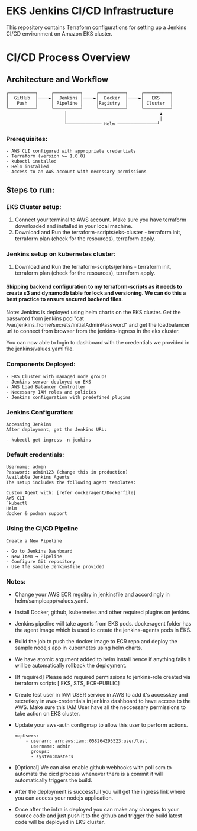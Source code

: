 # EKS Jenkins CI/CD Infrastructure

This repository contains Terraform configurations for setting up a Jenkins CI/CD environment on Amazon EKS cluster.

# CI/CD Process Overview

## Architecture and Workflow
```ascii
┌──────────┐     ┌──────────┐     ┌──────────┐     ┌──────────┐
│  GitHub  │────►│  Jenkins │────►│  Docker  │────►│   EKS    │
│   Push   │     │ Pipeline │     │Registry  │     │ Cluster  │
└──────────┘     └──────────┘     └──────────┘     └──────────┘
                      │                                   ▲
                      │                                   │
                      └───────────── Helm ───────────────┘
```


### Prerequisites:
    - AWS CLI configured with appropriate credentials
    - Terraform (version >= 1.0.0)
    - kubectl installed
    - Helm installed
    - Access to an AWS account with necessary permissions

## Steps to run:

### EKS Cluster setup:
1. Connect your terminal to AWS account. Make sure you have terraform downloaded and installed in your local machine.
2. Download and Run the terraform-scripts/eks-cluster - terraform init, terraform plan (check for the resources), terraform apply.

### Jenkins setup on kubernetes cluster:
1. Download and Run the terraform-scripts/jenkins - terraform init, terraform plan (check for the resources), terraform apply.

#### Skipping backend configuration to my terraform-scripts as it needs to create s3 and dynamodb table for lock and versioning. We can do this a best practice to ensure secured backend files.

Note: Jenkins is deployed using helm charts on the EKS cluster. Get the password from jenkins pod "cat /var/jenkins_home/secrets/initialAdminPassword" and get the loadbalancer url to connect from browser from the jenkins-ingress in the eks cluster.

You can now able to login to dashboard with the credentials we provided in the jenkins/values.yaml file.

### Components Deployed:
    - EKS Cluster with managed node groups
    - Jenkins server deployed on EKS
    - AWS Load Balancer Controller
    - Necessary IAM roles and policies
    - Jenkins configuration with predefined plugins
    
    
### Jenkins Configuration:
    Accessing Jenkins
    After deployment, get the Jenkins URL:

    - kubectl get ingress -n jenkins


    
### Default credentials:

    Username: admin
    Password: admin123 (change this in production)
    Available Jenkins Agents
    The setup includes the following agent templates:

    Custom Agent with: [refer dockeragent/Dockerfile]
    AWS CLI
    `kubectl
    Helm
    docker & podman support
    
### Using the CI/CD Pipeline
    Create a New Pipeline

    - Go to Jenkins Dashboard
    - New Item → Pipeline
    - Configure Git repository
    - Use the sample Jenkinsfile provided

### Notes:

- Change your AWS ECR regsitry in jenkinsfile and accordingly in helm/sampleapp/values.yaml.

- Install Docker, github, kubernetes and other required plugins on jenkins.

- Jenkins pipeline will take agents from EKS pods. dockeragent folder has the agent image which is used to create the jenkins-agents pods in EKS.

- Build the job to push the docker image to ECR repo and deploy the sample nodejs app in kubernetes using helm charts.

- We have atomic argument added to helm install hence if anything fails it will be automatically rollback the deployment.

- [If required] Please add required permissions to jenkins-role created via terraform scripts [ EKS, STS, ECR-PUBLIC]

- Create test user in IAM USER service in AWS to add it's accesskey and secretkey in aws-credentials in jenkins dashboard to have access to the AWS. Make sure this IAM User have all the neccessary permissions to take action on EKS cluster.

- Update your aws-auth configmap to allow this user to perform actions.
    ```    
    mapUsers:
        - userarn: arn:aws:iam::058264295523:user/test
          username: admin
          groups:
          - system:masters
    ```

- [Optional] We can also enable github webhooks with poll scm to automate the cicd process whenever there is a commit it will automatically triggers the build.

- After the deployment is successfull you will get the ingress link where you can access your nodejs application.

- Once after the infra is deployed you can make any changes to your source code and just push it to the github and trigger the build latest code will be deployed in EKS cluster.
